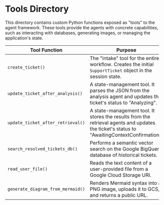 # Tools Directory

This directory contains custom Python functions exposed as "tools" to the agent framework. These tools provide the agents with concrete capabilities, such as interacting with databases, generating images, or managing the application's state.

| Tool Function                      | Purpose                                                                                                        | Called By                 |
| ---------------------------------- | -------------------------------------------------------------------------------------------------------------- | ------------------------- |
| `create_ticket()`                    | The "intake" tool for the entire workflow. Creates the initial `SupportTicket` object in the session state.    | `orchestrator_agent`      |
| `update_ticket_after_analysis()`   | A state-management tool. It parses the JSON from the analysis agent and updates the ticket's status to "Analyzing". | `orchestrator_agent`      |
| `update_ticket_after_retrieval()`  | A state-management tool. It stores the results from the retrieval agents and updates the ticket's status to "AwaitingContextConfirmation". | `orchestrator_agent`      |
| `search_resolved_tickets_db()`     | Performs a semantic vector search on the Google BigQuery database of historical tickets.                         | `db_retrieval_agent`      |
| `read_user_file()`                 | Reads the text content of a user-provided file from a Google Cloud Storage URI.                                | `ticket_analysis_agent`   |
| `generate_diagram_from_mermaid()`  | Renders Mermaid syntax into a PNG image, uploads it to GCS, and returns a public URL.                          | `orchestrator_agent`      |